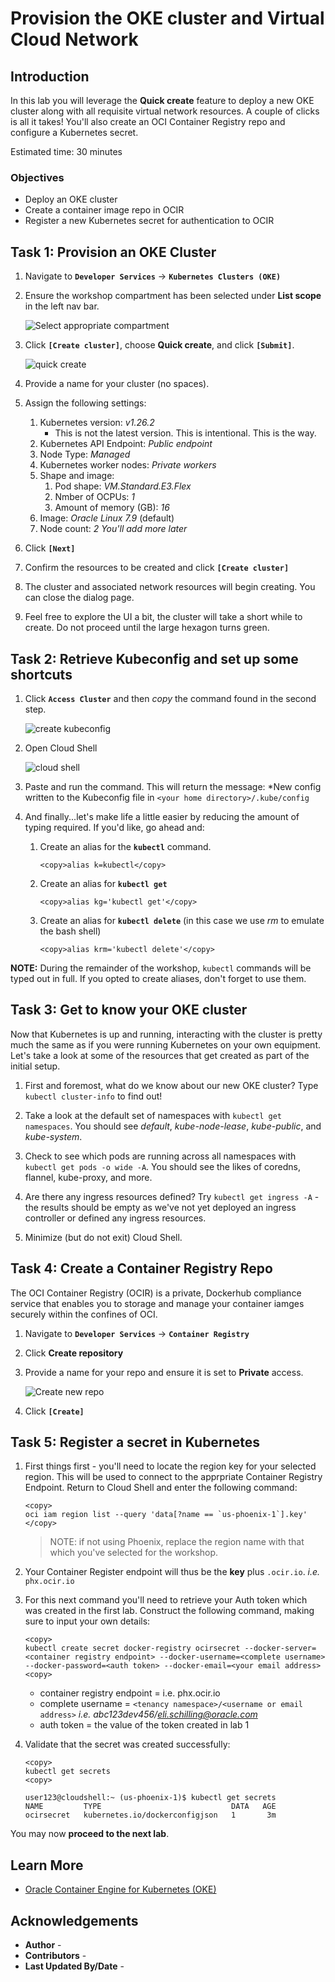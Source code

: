 # Provision the OKE cluster and Virtual Cloud Network

## Introduction

In this lab you will leverage the **Quick create** feature to deploy a new OKE cluster along with all requisite virtual network resources. A couple of clicks is all it takes! You'll also create an OCI Container Registry repo and configure a Kubernetes secret.

Estimated time: 30 minutes

### Objectives

* Deploy an OKE cluster
* Create a container image repo in OCIR
* Register a new Kubernetes secret for authentication to OCIR

## Task 1: Provision an OKE Cluster

1. Navigate to **`Developer Services`** -> **`Kubernetes Clusters (OKE)`**

2. Ensure the workshop compartment has been selected under **List scope** in the left nav bar.

    ![Select appropriate compartment](images/list-scope.png)

3. Click **`[Create cluster]`**, choose **Quick create**, and click **`[Submit]`**.

    ![quick create](images/oke-quick-create.png)

4. Provide a name for your cluster (no spaces).

5. Assign the following settings:
    1. Kubernetes version: *v1.26.2*
        * This is not the latest version. This is intentional. This is the way.
    2. Kubernetes API Endpoint: *Public endpoint*
    3. Node Type: *Managed*
    4. Kubernetes worker nodes: *Private workers*
    5. Shape and image:
        1. Pod shape: *VM.Standard.E3.Flex*
        2. Nmber of OCPUs: *1*
        3. Amount of memory (GB): *16*
    6. Image: *Oracle Linux 7.9* (default)
    7. Node count: *2*
        *You'll add more later*

6. Click **`[Next]`**

7. Confirm the resources to be created and click **`[Create cluster]`**

8. The cluster and associated network resources will begin creating. You can close the dialog page.

9. Feel free to explore the UI a bit, the cluster will take a short while to create.  Do not proceed until the large hexagon turns green.

## Task 2: Retrieve Kubeconfig and set up some shortcuts

1. Click **`Access Cluster`** and then *copy* the command found in the second step.

    ![create kubeconfig](images/create-kubeconfig.png)

2. Open Cloud Shell

    ![cloud shell](images/cloud-shell.png)

3. Paste and run the command. This will return the message: *New config written to the Kubeconfig file in `<your home directory>/.kube/config`

4. And finally...let's make life a little easier by reducing the amount of typing required.  If you'd like, go ahead and:

    1. Create an alias for the **`kubectl`** command.

        ```
        <copy>alias k=kubectl</copy>
        ```

    2. Create an alias for **`kubectl get`**

        ```
        <copy>alias kg='kubectl get'</copy>
        ```

    3. Create an alias for **`kubectl delete`** (in this case we use *rm* to emulate the bash shell)

        ```
        <copy>alias krm='kubectl delete'</copy>
        ```

**NOTE:** During the remainder of the workshop, `kubectl` commands will be typed out in full. If you opted to create aliases, don't forget to use them.

## Task 3: Get to know your OKE cluster

Now that Kubernetes is up and running, interacting with the cluster is pretty much the same as if you were running Kubernetes on your own equipment. Let's take a look at some of the resources that get created as part of the initial setup.

1. First and foremost, what do we know about our new OKE cluster? Type `kubectl cluster-info` to find out!

2. Take a look at the default set of namespaces with `kubectl get namespaces`. You should see *default*, *kube-node-lease*, *kube-public*, and *kube-system*.

3. Check to see which pods are running across all namespaces with `kubectl get pods -o wide -A`. You should see the likes of coredns, flannel, kube-proxy, and more.

4. Are there any ingress resources defined? Try `kubectl get ingress -A` - the results should be empty as we've not yet deployed an ingress controller or defined any ingress resources.  

5. Minimize (but do not exit) Cloud Shell.

## Task 4: Create a Container Registry Repo

The OCI Container Registry (OCIR) is a private, Dockerhub compliance service that enables you to storage and manage your container iamges securely within the confines of OCI. 

1. Navigate to **`Developer Services`** -> **`Container Registry`**

2. Click **Create repository**

3. Provide a name for your repo and ensure it is set to **Private** access.

    ![Create new repo](images/create-repo.png)

4. Click **`[Create]`**

## Task 5: Register a secret in Kubernetes

1. First things first - you'll need to locate the region key for your selected region. This will be used to connect to the apprpriate Container Registry Endpoint. Return to Cloud Shell and enter the following command:

    ```
    <copy>
    oci iam region list --query 'data[?name == `us-phoenix-1`].key'
    </copy>
    ```

    >NOTE: if not using Phoenix, replace the region name with that which you've selected for the workshop.

2. Your Container Register endpoint will thus be the **key** plus `.ocir.io`. *i.e.* `phx.ocir.io`

3. For this next command you'll need to retrieve your Auth token which was created in the first lab. Construct the following command, making sure to input your own details:

    ```
    <copy>
    kubectl create secret docker-registry ocirsecret --docker-server=<container registry endpoint> --docker-username=<complete username> --docker-password=<auth token> --docker-email=<your email address>
    <copy>
    ```
    
    * container registry endpoint = i.e. phx.ocir.io
    * complete username = `<tenancy namespace>/<username or email address>`
        *i.e. abc123dev456/eli.schilling@oracle.com*
    * auth token = the value of the token created in lab 1

4. Validate that the secret was created successfully:

    ```
    <copy>
    kubectl get secrets
    <copy>
    ```

    ```
    user123@cloudshell:~ (us-phoenix-1)$ kubectl get secrets
    NAME         TYPE                             DATA   AGE
    ocirsecret   kubernetes.io/dockerconfigjson   1       3m
    ```


You may now **proceed to the next lab**.

## Learn More

* [Oracle Container Engine for Kubernetes (OKE)](https://www.oracle.com/cloud/cloud-native/container-engine-kubernetes/)


## Acknowledgements

* **Author** - 
* **Contributors** -
* **Last Updated By/Date** -